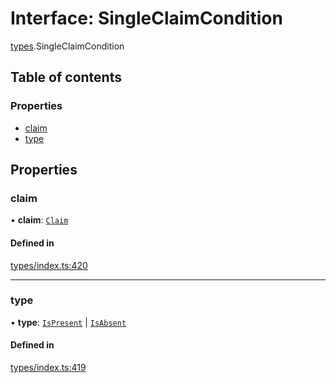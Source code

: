 # Interface: SingleClaimCondition

[types](../wiki/types).SingleClaimCondition

## Table of contents

### Properties

- [claim](../wiki/types.SingleClaimCondition#claim)
- [type](../wiki/types.SingleClaimCondition#type)

## Properties

### claim

• **claim**: [`Claim`](../wiki/types#claim)

#### Defined in

[types/index.ts:420](https://github.com/PolymeshAssociation/polymesh-sdk/blob/339b7503/src/types/index.ts#L420)

___

### type

• **type**: [`IsPresent`](../wiki/types.ConditionType#ispresent) \| [`IsAbsent`](../wiki/types.ConditionType#isabsent)

#### Defined in

[types/index.ts:419](https://github.com/PolymeshAssociation/polymesh-sdk/blob/339b7503/src/types/index.ts#L419)
